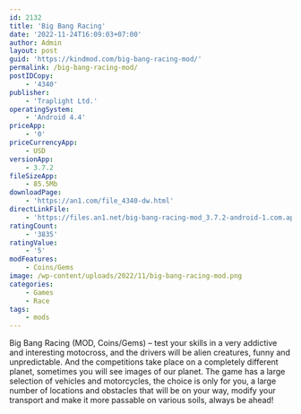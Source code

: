```yaml
---
id: 2132
title: 'Big Bang Racing'
date: '2022-11-24T16:09:03+07:00'
author: Admin
layout: post
guid: 'https://kindmod.com/big-bang-racing-mod/'
permalink: /big-bang-racing-mod/
postIDCopy:
    - '4340'
publisher:
    - 'Traplight Ltd.'
operatingSystem:
    - 'Android 4.4'
priceApp:
    - '0'
priceCurrencyApp:
    - USD
versionApp:
    - 3.7.2
fileSizeApp:
    - 85.5Mb
downloadPage:
    - 'https://an1.com/file_4340-dw.html'
directLinkFile:
    - 'https://files.an1.net/big-bang-racing-mod_3.7.2-android-1.com.apk'
ratingCount:
    - '3835'
ratingValue:
    - '5'
modFeatures:
    - Coins/Gems
image: /wp-content/uploads/2022/11/big-bang-racing-mod.png
categories:
    - Games
    - Race
tags:
    - mods
---
```


Big Bang Racing (MOD, Coins/Gems) – test your skills in a very addictive and interesting motocross, and the drivers will be alien creatures, funny and unpredictable. And the competitions take place on a completely different planet, sometimes you will see images of our planet. The game has a large selection of vehicles and motorcycles, the choice is only for you, a large number of locations and obstacles that will be on your way, modify your transport and make it more passable on various soils, always be ahead!